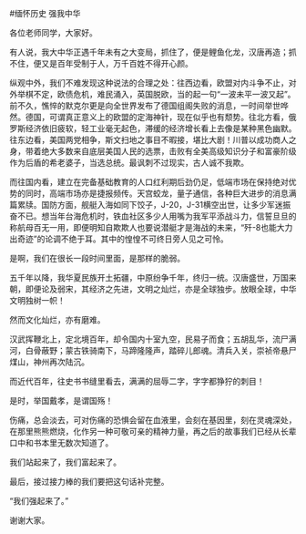 #缅怀历史 强我中华

各位老师同学，大家好。

有人说，我大中华正遇千年未有之大变局，抓住了，便是鲤鱼化龙，汉唐再造；抓不住，便又是百年受制于人，万千百姓不得开心颜。

纵观中外，我们不难发现这种说法的合理之处：往西边看，欧盟对内斗争不止，对外举棋不定，欧债危机，难民涌入，英国脱欧，当的起一句“一波未平一波又起”。前不久，憔悴的默克尔更是向全世界发布了德国组阁失败的消息，一时间举世哗然。德国，可谓真正意义上的欧盟的定海神针，现在似乎也有颓势。往北方看，俄罗斯经济依旧疲软，轻工业毫无起色，滞缓的经济增长看上去像是某种黑色幽默。往东边看，美国两党相争，斯文扫地之事目不暇接，堪比大剧！川普以成功商人之身，带着绝大多数来自底层美国人民的选票，击败有全美高级知识分子和富豪阶级作为后盾的希老婆子，当选总统。最讽刺不过现实，古人诚不我欺。

而往国内看，建立在完备基础教育的人口红利期后劲仍足，低端市场在保持绝对优势的同时，高端市场亦是捷报频传。天宫蛟龙，量子通信，各种巨大进步的消息满篇累牍。国防方面，舰艇入海如同下饺子，J-20，J-31横空出世，让多少军迷振奋不已。想当年台海危机时，铁血社区多少人用嘴为我军平添战斗力，信誓旦旦的称航母百无一用，即便明知自欺欺人也要说潜艇才是海战的未来，“歼-8也能大力出奇迹”的论调不绝于耳。其中的惶惶不可终日旁人见之可怜。

是啊，我们在很长一段时间里面，是那样的脆弱。

五千年以降，我华夏民族开土拓疆，中原纷争千年，终归一统。汉唐盛世，万国来朝，即便论及弱宋，其经济之先进，文明之灿烂，亦是全球独步。放眼全球，中华文明独树一帜！

然而文化灿烂，亦有磨难。

汉武挥鞭北上，定北境百年，却令国内十室九空，民易子而食；五胡乱华，流尸满河，白骨蔽野；蒙古铁骑南下，马蹄隆隆声，踏碎儿郎魂。清兵入关，崇祯帝悬尸煤山，神州再次陆沉。

而近代百年，往史书书缝里看去，满满的屈辱二字，字字都狰狞的刺目！

是时，举国戴孝，是谓国殇！

伤痛，总会淡去，可对伤痛的恐惧会留在血液里，会刻在基因里，刻在灵魂深处，在那里熊熊燃烧，化作另一种可敬可亲的精神力量，再之后的故事我们已经从长辈口中和书本里无数次知道了。

我们站起来了，我们富起来了。

最后，接过接力棒的我们要把这句话补完整。

“我们强起来了。”

谢谢大家。





